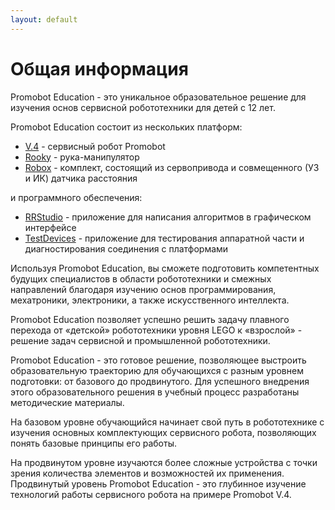 ```yaml
---
layout: default
---
```


# Общая информация

Promobot Education - это уникальное образовательное решение для изучения основ сервисной робототехники для детей с 12 лет.

Promobot Education состоит из нескольких платформ:
* [V.4](/V4) - cервисный робот Promobot
* [Rooky](/Rooky) - рука-манипулятор
* [Robox](/Robox) - комплект, состоящий из сервопривода и совмещенного (УЗ и ИК) датчика расстояния

и программного обеспечения:
* [RRStudio](/RRStudio) - приложение для написания алгоритмов в графическом интерфейсе
* [TestDevices](/TestDevices) - приложение для тестирования аппаратной части и диагностирования соединения с платформами

Используя Promobot Education, вы сможете подготовить компетентных будущих специалистов в области робототехники и смежных направлений благодаря изучению основ программирования, мехатроники, электроники, а также искусственного интеллекта.

Promobot Education позволяет успешно решить задачу плавного перехода от «детской» робототехники уровня LEGO к «взрослой» - решение задач сервисной и промышленной робототехники.

Promobot Education - это готовое решение, позволяющее выстроить образовательную траекторию для обучающихся с разным уровнем подготовки: от базового до продвинутого. Для успешного внедрения этого образовательного решения в учебный процесс разработаны методические материалы.
  
На базовом уровне обучающийся начинает свой путь в робототехнике с изучения основных комплектующих сервисного робота, позволяющих понять базовые принципы его работы.

На продвинутом уровне изучаются более сложные устройства с точки зрения количества элементов и возможностей их применения. Продвинутый уровень Promobot Education - это глубинное изучение технологий работы сервисного робота на примере Promobot V.4.